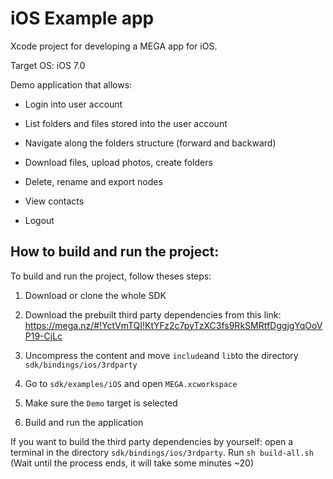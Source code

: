 # iOS Example app


Xcode project for developing a MEGA app for iOS.

Target OS: iOS 7.0

Demo application that allows:

- Login into user account

- List folders and files stored into the user account

- Navigate along the folders structure (forward and backward)

- Download files, upload photos, create folders

- Delete, rename and export nodes

- View contacts

- Logout

## How to build and run the project:

To build and run the project, follow theses steps:

1. Download or clone the whole SDK

2. Download the prebuilt third party dependencies from this link: https://mega.nz/#!YctVmTQI!KtYFz2c7pyTzXC3fs9RkSMRtfDggjgYqOoVP19-CjLc

3. Uncompress the content and move `include`and `lib`to the directory `sdk/bindings/ios/3rdparty`

4. Go to `sdk/examples/iOS` and open `MEGA.xcworkspace`

5. Make sure the `Demo` target is selected

6. Build and run the application

If you want to build the third party dependencies by yourself: open a terminal in the directory `sdk/bindings/ios/3rdparty`. Run	`sh build-all.sh` (Wait until the process ends, it will take some minutes ~20)
